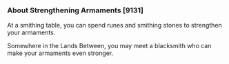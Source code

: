 ### About Strengthening Armaments [9131]

At a smithing table, you can spend runes and smithing stones to strengthen your armaments.

Somewhere in the Lands Between, you may meet a blacksmith who can make your armaments even stronger.